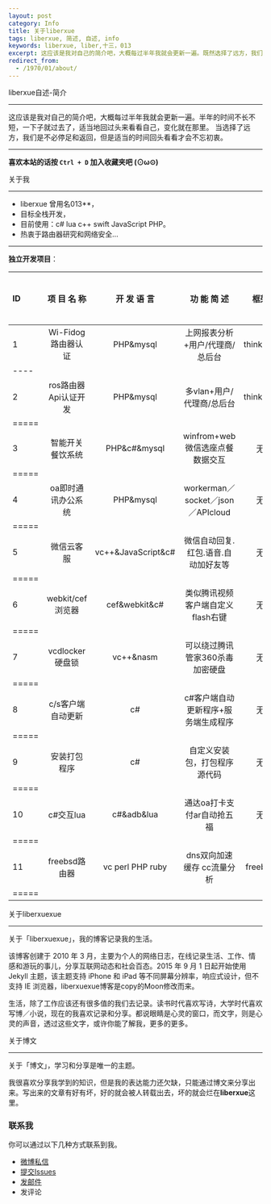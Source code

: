```yaml
---
layout: post
category: Info
title: 关于liberxue
tags: liberxue, 简述, 自述, info
keywords: liberxue, liber,十三，013
excerpt: 这应该是我对自己的简介吧，大概每过半年我就会更新一遍。既然选择了远方，我们是不必停足和返回，但是适当的时间回头看看才会不忘初衷。
redirect_from:
  - /1970/01/about/
---
```


liberxue自述-简介

******

这应该是我对自己的简介吧，大概每过半年我就会更新一遍。半年的时间不长不短，一下子就过去了，适当地回过头来看看自己，变化就在那里。
当选择了远方，我们是不必停足和返回，但是适当的时间回头看看才会不忘初衷。

******

**喜欢本站的话按 `Ctrl + D` 加入收藏夹吧 (⊙ω⊙)**

关于我

******

- liberxue  曾用名013**，
- 目标全栈开发，
- 目前使用：c# lua c++ swift JavaScript PHP。
- 热衷于路由器研究和网络安全...

******

**独立开发项目**：

ID|项 目 名 称| 开 发 语 言| 功 能 简 述| 框架| 是否上线|
|:--------|:-------:|:-------:|:-------:|:-------:|-------:|
1|Wi-Fidog路由器认证| PHP&mysql|上网报表分析+用户/代理商/总后台|thinkphp|是
|----
2|ros路由器Api认证开发|PHP&mysql|多vlan+用户/代理商/总后台|thinkphp|是
|=====
3|智能开关餐饮系统|PHP&c#&mysql|winfrom+web微信选座点餐数据交互|无|是
|=====
4|oa即时通讯办公系统|PHP&mysql|workerman／socket／json／APIcloud|无|是
|=====
5|微信云客服|vc++&JavaScript&c#|微信自动回复.红包.语音.自动加好友等|无|是
|=====
6|webkit/cef浏览器|cef&webkit&c#|类似腾讯视频客户端自定义flash右键|无|是
|=====
7|vcdlocker硬盘锁|vc++&nasm|可以绕过腾讯管家360杀毒加密硬盘|无|是
|=====
8|c/s客户端自动更新|c#|c#客户端自动更新程序+服务端生成程序|无|是
|=====
9|安装打包程序|c#|自定义安装包，打包程序源代码|无|是
|=====
10|c#交互lua|c#&adb&lua|通达oa打卡支付ar自动抢五福|无|是
|=====
11|freebsd路由器|vc perl PHP ruby|dns双向加速缓存 cc流量分析|freebsd|没有
|=====

关于liberxuexue

******

关于「liberxuexue」，我的博客记录我的生活。

该博客创建于 2010 年 3 月，主要为个人的网络日志，在线记录生活、工作、情感和游玩的事儿，分享互联网动态和社会百态。2015 年 9 月 1 日起开始使用  Jekyll 主题，该主题支持 iPhone 和 iPad 等不同屏幕分辨率，响应式设计，但不支持 IE 浏览器，liberxuexue博客是copy的Moon修改而来。


生活，除了工作应该还有很多值的我们去记录。读书时代喜欢写诗，大学时代喜欢写博／小说，现在的我喜欢记录和分享。都说眼睛是心灵的窗口，而文字，则是心灵的声音，透过这些文字，或许你能了解我，更多的更多。

关于博文

******

关于「博文」，学习和分享是唯一的主题。

我很喜欢分享我学到的知识，但是我的表达能力还欠缺，只能通过博文来分享出来。写出来的文章有好有坏，好的就会被人转载出去，坏的就会烂在**liberxue**这里。

### 联系我

你可以通过以下几种方式联系到我。

* [微博私信](http://weibo.com/bolanzw)
* [提交Issues](https://github.com/liberxue)
* [发邮件](mailto:liberxue@gmail.com)
* 发评论
